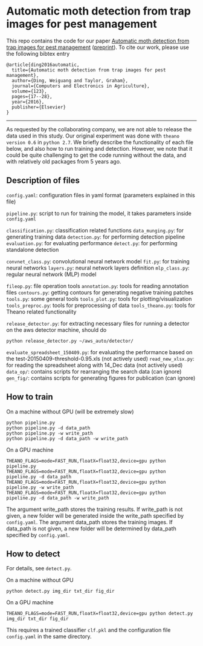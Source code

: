 # Automatic moth detection from trap images for pest management

This repo contains the code for our paper [Automatic moth detection from trap images for pest management](https://www.sciencedirect.com/science/article/pii/S0168169916300266) ([preprint](https://arxiv.org/pdf/1602.07383.pdf)). To cite our work, please use the following bibtex entry
```
@article{ding2016automatic,
  title={Automatic moth detection from trap images for pest management},
  author={Ding, Weiguang and Taylor, Graham},
  journal={Computers and Electronics in Agriculture},
  volume={123},
  pages={17--28},
  year={2016},
  publisher={Elsevier}
}
```
---

As requested by the collaborating company, we are not able to release the data used in this study. Our original experiment was done with `theano version 0.6` in `python 2.7`. We briefly describe the functionality of each file below, and also how to run training and detection. However, we note that it could be quite challenging to get the code running without the data, and with relatively old packages from 5 years ago.


## Description of files

`config.yaml`: configuration files in yaml format (parameters explained in this file)

`pipeline.py`: script to run for training the model, it takes parameters inside `config.yaml`

`classification.py`: classification related functions
`data_munging.py`: for generating training data
`detection.py`: for performing detection pipeline
`evaluation.py`: for evaluating performance
`detect.py`: for performing standalone detection

`convnet_class.py`: convolutional neural network model
`fit.py`: for training neural networks
`layers.py`: neural network layers definition
`mlp_class.py`: regular neural network (MLP) model

`fileop.py`: file operation tools
`annotation.py`: tools for reading annotation files
`contours.py`: getting contours for generating negative training patches
`tools.py`: some general tools
`tools_plot.py`: tools for plotting/visualization
`tools_preproc.py`: tools for preprocessing of data
`tools_theano.py`: tools for Theano related functionality

`release_detector.py`: for extracting necessary files for running a detector
on the aws detector machine, should do
```
python release_detector.py ~/aws_auto/detector/
```

`evaluate_spreadsheet_150409.py`: for evaluating the performance based on the test-20150409-threshold-0.95.xls (not actively used)
`read_new_xlsx.py`: for reading the spreadsheet along with 14_Dec data (not actively used)
`data_op/`: contains scripts for rearranging the search data (can ignore)
`gen_fig/`: contains scripts for generating figures for publication (can ignore)

## How to train

On a machine without GPU (will be extremely slow)
```
python pipeline.py
python pipeline.py -d data_path
python pipeline.py -w write_path
python pipeline.py -d data_path -w write_path
```

On a GPU machine
```
THEANO_FLAGS=mode=FAST_RUN,floatX=float32,device=gpu python pipeline.py
THEANO_FLAGS=mode=FAST_RUN,floatX=float32,device=gpu python pipeline.py -d data_path
THEANO_FLAGS=mode=FAST_RUN,floatX=float32,device=gpu python pipeline.py -w write_path
THEANO_FLAGS=mode=FAST_RUN,floatX=float32,device=gpu python pipeline.py -d data_path -w write_path
```

The argument write_path stores the training results. If write_path is not given, a new folder will be generated inside the write_path specified by `config.yaml`.
The argument data_path stores the training images. If data_path is not given, a new folder will be determined by data_path specified by `config.yaml`.


## How to detect

For details, see `detect.py`.

On a machine without GPU
```
python detect.py img_dir txt_dir fig_dir
```

On a GPU machine
```
THEANO_FLAGS=mode=FAST_RUN,floatX=float32,device=gpu python detect.py img_dir txt_dir fig_dir
```

This requires a trained classifier `clf.pkl` and the configuration file `config.yaml` in the same directory.